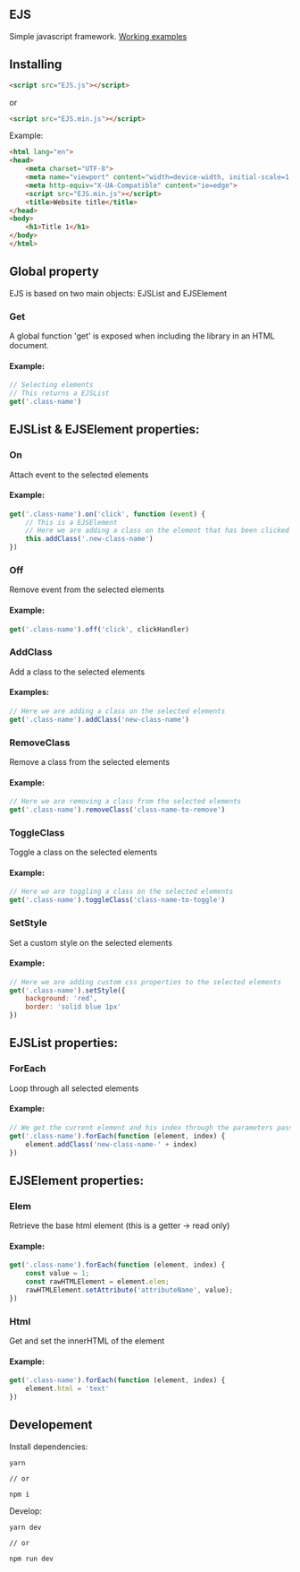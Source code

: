 **EJS**
---
Simple javascript framework.
[Working examples](https://ecal-mid.github.io/EJS/)

## Installing

```html
<script src="EJS.js"></script>
```
or
```html
<script src="EJS.min.js"></script>
```

Example:

```html
<html lang="en">
<head>
    <meta charset="UTF-8">
    <meta name="viewport" content="width=device-width, initial-scale=1.0">
    <meta http-equiv="X-UA-Compatible" content="ie=edge">
    <script src="EJS.min.js"></script>
    <title>Website title</title>
</head>
<body>
    <h1>Title 1</h1>
</body>
</html>
```
## Global property

EJS is based on two main objects: EJSList and EJSElement

### Get

A global function 'get' is exposed when including the library in an HTML document.

#### Example:

```js
// Selecting elements
// This returns a EJSList
get('.class-name')
```

## EJSList & EJSElement properties:

### On
Attach event to the selected elements

#### Example: 

```js
get('.class-name').on('click', function (event) {
    // This is a EJSElement
    // Here we are adding a class on the element that has been clicked
    this.addClass('.new-class-name')
})
```

### Off
Remove event from the selected elements

#### Example: 

```js
get('.class-name').off('click', clickHandler)
```

### AddClass
Add a class to the selected elements

#### Examples:

```js
// Here we are adding a class on the selected elements
get('.class-name').addClass('new-class-name')
```

### RemoveClass
Remove a class from the selected elements

#### Example:

```js
// Here we are removing a class from the selected elements
get('.class-name').removeClass('class-name-to-remove')
```

### ToggleClass
Toggle a class on the selected elements

#### Example:

```js
// Here we are toggling a class on the selected elements
get('.class-name').toggleClass('class-name-to-toggle')
```

### SetStyle
Set a custom style on the selected elements

#### Example:

```js
// Here we are adding custom css properties to the selected elements
get('.class-name').setStyle({
    background: 'red',
    border: 'solid blue 1px'
})
```

## EJSList properties:

### ForEach
Loop through all selected elements

#### Example:

```js
// We get the current element and his index through the parameters passed to the handler function
get('.class-name').forEach(function (element, index) {
    element.addClass('new-class-name-' + index)
})
```

## EJSElement properties:

### Elem
Retrieve the base html element (this is a getter -> read only)

#### Example:

```js
get('.class-name').forEach(function (element, index) {
    const value = 1;
    const rawHTMLElement = element.elem;
    rawHTMLElement.setAttribute('attributeName', value);
})
```

### Html
Get and set the innerHTML of the element

#### Example:

```js
get('.class-name').forEach(function (element, index) {
    element.html = 'text'
})
```

## Developement
Install dependencies:
```
yarn

// or

npm i
```
Develop:
```
yarn dev

// or

npm run dev
```
